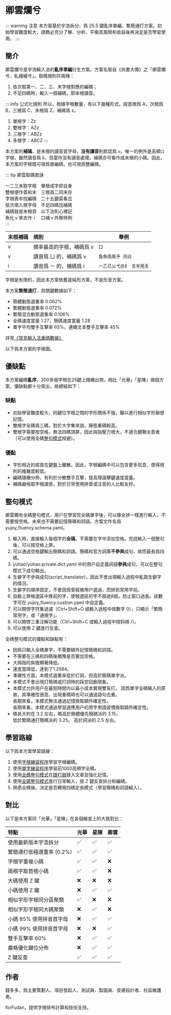 # 卿雲爛兮

::: warning 注意
本方案基於宇浩拆分，爲 25.5 鍵亂序單編、繁簡通打方案。初始學習難度較大，請務必充分了解、分析、平衡其風險和收益後再決定是否學習使用。
:::

## 簡介

卿雲爛兮是宇浩輸入法的**亂序單編**衍生方案。方案名取自《尚書大傳》之「卿雲爛兮，糺縵縵兮」。取碼規則共兩條：

1. 依次取第一、二、三、末字根對應的編碼；
2. 不足四碼時，輸入一個補碼，即末根讀音。

::: info 公式化規則
所以，根據字根數量，有以下幾種形式。設首根爲 A，次根爲 B，三根爲 C，末根爲 Z，補碼爲 z。

1. 單根字：Zz
2. 雙根字：AZz
3. 三根字：ABZz
4. 多根字：ABCZ
:::

本方案的**補碼**，是末根的讀音首字母，**没有讀音**則默認爲 v。唯一的例外是高頻`口`字根，雖然讀音爲 k，但當作没有讀音處理。補碼亦可看作成末根的小碼。因此，本方案的字根既可視爲單編碼，也可視爲雙編碼。

::: tip 卿雲取碼歌訣  

一二三末取字根　單根成字即自身  
雙根便作首和末　三根首二同末存  
字根表中找編碼　二十五鍵莫看岔  
依次填入根字母　不足四碼加補碼  
補碼就是末根音　以下法則心裡記  
魚化ｖ來衣作ｉ　口補ｖ外無特例  
:::

| 末根補碼 | 規則                     | 舉例                      |
| :------- | :----------------------- | ------------------------- |
| v        | 頻率最高的字根，補碼爲 v | `口`                      |
| v        | 讀音爲 ㄩ 的，補碼爲 v   | `鱼魚雨禺予 月曰`         |
| i        | 讀音爲 ㄧ 的，補碼爲 i   | `一乙已乂弋亦衤 言羊用夭` |

字根是有限的，因此本方案依舊是純形方案，不是形音方案。

本方案**繁簡通打**，其關鍵數據如下：

- 簡體動態選重率 0.062%
- 繁體動態選重率 0.072%
- 繁簡混合動態選重率 0.106%
- 全碼速度當量 1.27，簡碼速度當量 1.28
- 單字平均雙手互擊率 65%，連續文本雙手互擊率 45%

詳見[《常見輸入法重碼數據》](./statistics.md)

以下爲本方案的字根圖。

<script setup>
import ZigenMap from "@/zigen/ZigenMap.vue"
</script>

<ZigenMap :default-scheme="'joy'" column-min-width="1.5rem" />

## 優缺點

本方案編碼**亂序**，200多個字根在25鍵上隨機出現，相比「光華」「星陳」兩個方案，優缺點都十分突出，故總結如下：

### 缺點

- 初始學習難度較大，同鍵位字根之間的字形關係不強，難以進行相似字形聯想記憶。
- 雙根字全碼爲三碼，對於大字集來説，靜態重碼較高。
- 雙根字需要按空格，無法四碼頂屏，因此拇指壓力增大，不適合腱鞘炎患者（可以使用全碼[整句模式](#整句模式)规避）。

### 優點

- 字形相近的部首在鍵盤上離散。因此，字根編碼中可以包含更多信息，使得規則的複雜度較低。
- 編碼隨機分佈，有利於分散雙手互擊，提高理論擊鍵速度當量。
- 補碼嚴格取字根讀音，對於日常使用拼音或注音的人比較友好。

## 整句模式

卿雲獨有全碼整句模式，用户在學習完全碼單字後，可以像全拼一樣進行輸入，不需要按空格。未來也不需要記憶簡碼和詞語。方案文件名爲 yujoy_fluency.schema.yaml。

1. 輸入時，直接輸入每個字的**全碼**，不需要在字中添加空格。完成輸入一個整句後，可以按空格上屏。
2. 可以通過空格鍵輸出簡碼和詞語。簡碼和官方詞庫**不參與**成句，故而最長爲四碼。
3. yuhao/yuhao.private.dict.yaml 中的用户自定義詞語**參與**成句，可以在整句模式下成句輸出。
4. 生僻字不參與成句(script_translator)，因此不會出現輸入過程中亂跳生僻字的情況。
5. 生僻字的順序固定，不會因爲曾經被用户選過，而排到常用字前。
6. 自動上屏候選區中靠前的字，使候選區的字不超過8個，防止窗口過長。該數字可在 yujoy_fluency.custom.yaml 中自定義。
7. 可以開啓字符集過濾（Ctrl+Shift+O 或輸入過程中按數字 0），只顯示「繁簡常用字」或「通規字」。
8. 可以開啓三重注解功能（Ctrl+Shift+C 或輸入過程中按斜槓 /）。
9. 可以使用 Z 鍵進行反查。

全碼整句模式的優點和缺點有：

- 因爲只輸入全碼單字，不需要額外記憶簡碼和詞語。
- 不需要在三碼和四碼後猶豫是否要加空格。
- 大拇指的負擔顯著降低。
- 速度當降低，達到了1.2584。
- 準確性方面，本模式選重率低於打詞，但高於簡碼單字派。
- 本模式不會出現打簡碼或打詞時的踩空回删現象。
- 本模式允許用户在最短時間内以最小成本實現雙盲打。
  因爲單字全碼輸入的原故，其準確性很高，出現重碼時也可以通過語句去重。  
  長期來看，本模式無法通過記憶換取額外確定性。  
  長期來看，本模式通過學習適應用户的用字用語習慣換取額外確定性。
- 碼長大約在 3.2 左右，略高於簡體優先簡碼派的 3.15。  
  低於繁簡通打簡碼派的 3.25。 高於詞派的 2.5 左右。  

## 學習路線

以下爲本方案學習路線：

1. 使用[字根練習程序](../practice/root_joy.md)學習字根編碼。
2. 使用[單字練習程序](../practice/char_joy.md)學習前1000高頻字全碼。
3. 使用[全碼整句模式](#整句模式)在[跟打器](http://genda.shurufa.app//)録入文章並強化記憶。
4. 使用[全碼整句模式](#整句模式)進行日常輸入，按 Z 鍵反查拆分和編碼。
5. 熟悉全碼後，決定是否轉用四碼定長模式（學習簡碼和詞語輸入）。

## 對比

以下是本方案同「光華」「星陳」在各個維度上的大致對比：

| 特點                      | 光華 | 星陳 | 卿雲 |
| :------------------------ | :--- | :--- | :--- |
| 使用最新版本宇浩拆分      | ✅    | ✅    | ✅    |
| 繁簡通打低極選重率 (0.2%) | ✅    | ✅    | ✅    |
| 字根字重複小碼            | ✅    | ✅    | ❌    |
| 兩根字取首根小碼          | ✅    | ✅    | ❌    |
| 大碼使用 Z 鍵             | ❌    | ❌    | ❌    |
| 小碼使用 Z 鍵             | ❌    | ✅    | ✅    |
| 相似字形字根同分區聚類    | ✅    | ❌    | ❌    |
| 相似字形字根同大碼聚類    | ❌    | ✅    | ❌    |
| 小碼 85% 使用拼音首字母   | ❌    | ✅    | ✅    |
| 小碼 99% 使用拼音首字母   | ❌    | ❌    | ✅    |
| 雙手互擊率 60%            | ❌    | ✅    | ✅    |
| 嚴格優化鍵位分佈          | ❌    | ✅    | ✅    |
| Z 鍵反查                  | ✅    | ✅    | ✅    |

## 作者

錢多多，爲主要策劃人、項目發起人、測試員、製圖員、皮膚設計者、社區維護者。

forFudan，提供字根排布計算和技術支持。
